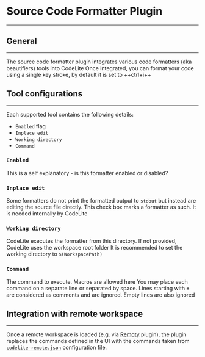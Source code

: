 # Source Code Formatter Plugin
---

## General
---

The source code formatter plugin integrates various code formatters (aka beautifiers) tools into CodeLite
Once integrated, you can format your code using a single key stroke, by default it is set to ++ctrl+i++

## Tool configurations
---

Each supported tool contains the following details:

- `Enabled` flag
- `Inplace edit`
- `Working directory`
- `Command`

### `Enabled`

This is a self explanatory - is this formatter enabled or disabled?

### `Inplace edit`

Some formatters do not print the formatted output to `stdout` but instead are editing the source file directly.
This check box marks a formatter as such. It is needed internally by CodeLite

### `Working directory`

CodeLite executes the formatter from this directory. If not provided, CodeLite uses the workspace root folder
It is recommended to set the working directory to `$(WorkspacePath)`

### `Command`

The command to execute. Macros are allowed here
You may place each command on a separate line or separated by space. Lines starting with `#` are considered as comments and are ignored.
Empty lines are also ignored

## Integration with remote workspace
---

Once a remote workspace is loaded (e.g. via [Remoty][1] plugin), the plugin replaces the commands defined in the UI
with the commands taken from [`codelite-remote.json`][2] configuration file.


 [1]: /plugins/remoty
 [2]: /plugins/remoty/#remote-configuration-codelite-remotejson

